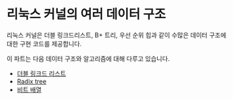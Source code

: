 리눅스 커널의 여러 데이터 구조
========================================================================

리눅스 커널은 더블 링크드리스트, B+ 트리, 우선 순위 힙과 같이 수많은 데이터 구조에 대한 구현 코드를 제공합니다.

이 파트는 다음 데이터 구조와 알고리즘에 대해 다루고 있습니다.

  * [더블 링크드 리스트](linux-datastructures-1.md)
  * [Radix tree](linux-datastructures-2.md)
  * [비트 배열](linux-datastructures-3.md)
